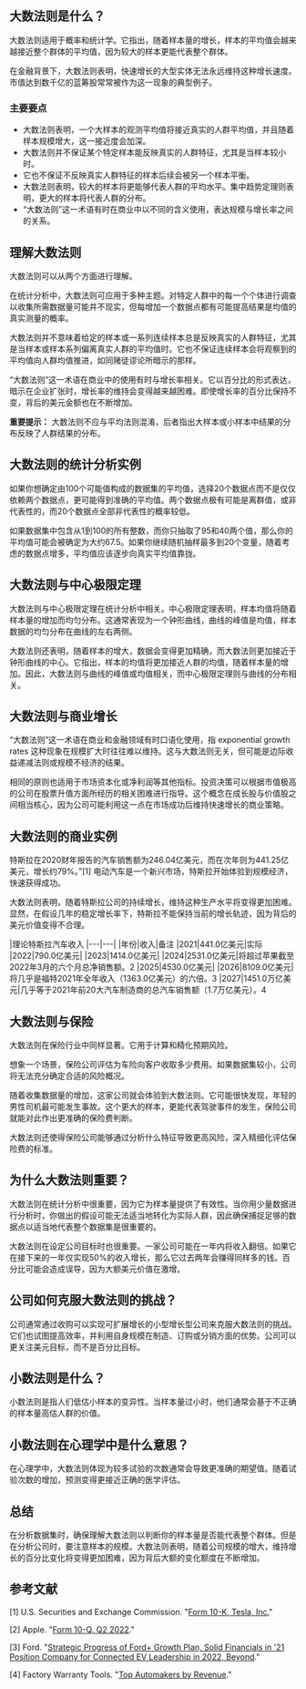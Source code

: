 ## 大数法则是什么？

大数法则适用于概率和统计学。它指出，随着样本量的增长，样本的平均值会越来越接近整个群体的平均值，因为较大的样本更能代表整个群体。

在金融背景下，大数法则表明，快速增长的大型实体无法永远维持这种增长速度。市值达到数千亿的蓝筹股常常被作为这一现象的典型例子。

### 主要要点

- 大数法则表明，一个大样本的观测平均值将接近真实的人群平均值，并且随着样本规模增大，这一接近度会加深。
- 大数法则并不保证某个特定样本能反映真实的人群特征，尤其是当样本较小时。
- 它也不保证不反映真实人群特征的样本后续会被另一个样本平衡。
- 大数法则表明，较大的样本将更能够代表人群的平均水平。集中趋势定理则表明，更大的样本将代表人群的分布。
- “大数法则”这一术语有时在商业中以不同的含义使用，表达规模与增长率之间的关系。

## 理解大数法则

大数法则可以从两个方面进行理解。

在统计分析中，大数法则可应用于多种主题。对特定人群中的每一个个体进行调查以收集所需数据量可能并不现实，但每增加一个数据点都有可能提高结果是均值的真实测量的概率。

大数法则并不意味着给定的样本或一系列连续样本总是反映真实的人群特征，尤其是当样本或样本系列偏离真实人群的平均值时。它也不保证连续样本会将观察到的平均值向人群均值推进，如同赌徒谬论所暗示的那样。

“大数法则”这一术语在商业中的使用有时与增长率相关。它以百分比的形式表达，暗示在企业扩张时，增长率的维持会变得越来越困难。即使增长率的百分比保持不变，背后的美元金额也在不断增加。

**重要提示：** 大数法则不应与平均法则混淆，后者指出大样本或小样本中结果的分布反映了人群结果的分布。

## 大数法则的统计分析实例

如果你想确定由100个可能值构成的数据集的平均值，选择20个数据点而不是仅仅依赖两个数据点，更可能得到准确的平均值。两个数据点极有可能是离群值，或非代表性的，而20个数据点全部非代表性的概率较低。

如果数据集中包含从1到100的所有整数，而你只抽取了95和40两个值，那么你的平均值可能会被确定为大约67.5。如果你继续随机抽样最多到20个变量，随着考虑的数据点增多，平均值应该逐步向真实平均值靠拢。

## 大数法则与中心极限定理

大数法则与中心极限定理在统计分析中相关。中心极限定理表明，样本均值将随着样本量的增加而均匀分布。这通常表现为一个钟形曲线，曲线的峰值是均值，样本数据的均匀分布在曲线的左右两侧。

大数法则还表明，随着样本的增大，数据会变得更加精确，而大数法则更加接近于钟形曲线的中心。它指出，样本的均值将更加接近人群的均值，随着样本量的增加。因此，大数法则与曲线的峰值或均值相关，而中心极限定理则与曲线的分布相关。

## 大数法则与商业增长

“大数法则”这一术语在商业和金融领域有时口语化使用，指 exponential growth rates 这种现象在规模扩大时往往难以维持。这与大数法则无关，但可能是边际收益递减法则或规模不经济的结果。

相同的原则也适用于市场资本化或净利润等其他指标。投资决策可以根据市值极高的公司在股票升值方面所经历的相关困难进行指导。这个概念在成长股与价值股之间相当核心，因为公司可能利用这一点在市场成功后维持快速增长的商业策略。

## 大数法则的商业实例

特斯拉在2020财年报告的汽车销售额为246.04亿美元，而在次年则为441.25亿美元，增长约79%。”[1] 电动汽车是一个新兴市场，特斯拉开始体验到规模经济，快速获得成功。

大数法则表明，随着特斯拉公司的持续增长，维持这种生产水平将变得更加困难。显然，在假设几年的稳定增长率下，特斯拉不能保持当前的增长轨迹，因为背后的美元价值变得不合理。

|理论特斯拉汽车收入
|---|---|
|年份|收入|备注
|2021|441.0亿美元|实际
|2022|790.0亿美元|
|2023|1414.0亿美元|
|2024|2531.0亿美元|将超过苹果截至2022年3月的六个月总净销售额。2
|2025|4530.0亿美元|
|2026|8109.0亿美元|将几乎是福特2021年全年收入（1363.0亿美元）的六倍。3
|2027|1451.0万亿美元|几乎等于2021年前20大汽车制造商的总汽车销售额（1.7万亿美元）。4

## 大数法则与保险

大数法则在保险行业中同样显著。它用于计算和精化预期风险。

想象一个场景，保险公司评估为车险向客户收取多少费用。如果数据集较小，公司将无法充分确定合适的风险概况。

随着收集数据量的增加，这家公司就会体验到大数法则。它可能很快发现，年轻的男性司机最可能发生事故。这个更大的样本，更能代表驾驶事件的发生，保险公司就能对此作出更准确的保险费判断。

大数法则还使得保险公司能够通过分析什么特征导致更高风险，深入精细化评估保险费的标准。

## 为什么大数法则重要？

大数法则在统计分析中很重要，因为它为样本量提供了有效性。当你用少量数据进行分析时，你做出的假设可能无法适当地转化为实际人群，因此确保捕捉足够的数据点以适当地代表整个数据集是很重要的。

大数法则在设定公司目标时也很重要。一家公司可能在一年内将收入翻倍。如果它在接下来的一年仅实现50%的收入增长，那么它过去两年会赚得同样多的钱。百分比可能会造成误导，因为大额美元价值在激增。

## 公司如何克服大数法则的挑战？

公司通常通过收购可以实现可扩展增长的小型增长型公司来克服大数法则的挑战。它们也试图提高效率，并利用自身规模在制造、订购或分销方面的优势。公司可以更关注美元目标，而不是百分比目标。

## 小数法则是什么？

小数法则是指人们低估小样本的变异性。当样本量过小时，他们通常会基于不正确的样本量高估人群的价值。

## 小数法则在心理学中是什么意思？

在心理学中，大数法则体现为较多试验的次数通常会导致更准确的期望值。随着试验次数的增加，预测变得更接近正确的医学评估。

## 总结

在分析数据集时，确保理解大数法则以判断你的样本量是否能代表整个群体。但是在分析公司时，要注意样本的规模。大数法则表明，随着公司规模的增大，维持增长的百分比变化将变得更加困难，因为背后大额的变化额度在不断增加。

## 参考文献

[1] U.S. Securities and Exchange Commission. "[Form 10-K, Tesla, Inc.](https://www.sec.gov/Archives/edgar/data/1318605/000095017022000796/tsla-20211231.htm#consolidated_statements_of_operations)"

[2] Apple. "[Form 10-Q, Q2 2022](https://www.apple.com/newsroom/pdfs/FY22_Q2_Consolidated_Financial_Statements.pdf)."

[3] Ford. "[Strategic Progress of Ford+ Growth Plan, Solid Financials in '21 Position Company for Connected EV Leadership in 2022, Beyond](https://media.ford.com/content/dam/fordmedia/North%20America/US/2022/02/03/financials-fy-ford-21.pdf)."

[4] Factory Warranty Tools. "[Top Automakers by Revenue](https://www.factorywarrantylist.com/car-sales-by-revenue.html#:~:text=%E2%80%8B2021%20car%20sales%20revenue,up%206%25%20over%20last%20year.)."
